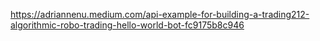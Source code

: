 https://adriannenu.medium.com/api-example-for-building-a-trading212-algorithmic-robo-trading-hello-world-bot-fc9175b8c946